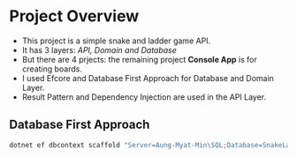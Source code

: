 # Project Overview

- This project is a simple snake and ladder game API.
- It has 3 layers: *API, Domain and Database*
- But there are 4 prjects: the remaining project  **Console App** is for creating boards.
- I used Efcore and Database First Approach for Database and Domain Layer.
- Result Pattern and Dependency Injection are used in the API Layer.

## Database First Approach

```bash
dotnet ef dbcontext scaffold "Server=Aung-Myat-Min\SQL;Database=SnakeLadderGame;User Id=sa;Password=sasa@123;TrustServerCertificate=True;" Microsoft.EntityFrameworkCore.SqlServer -o Models -c AppDBContext -f
```


